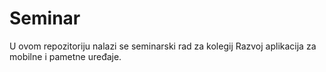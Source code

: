 # Seminar
U ovom repozitoriju nalazi se seminarski rad za kolegij Razvoj aplikacija za mobilne i pametne uređaje.
